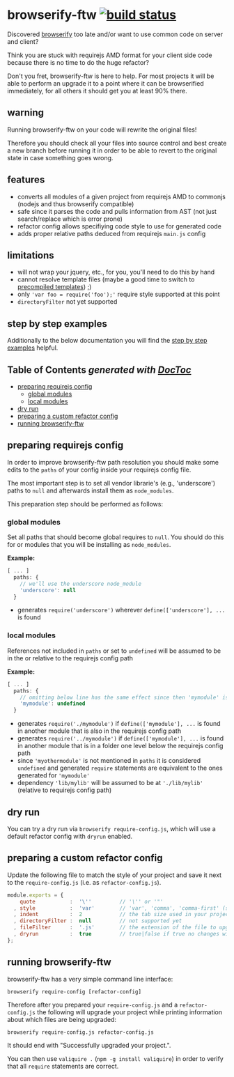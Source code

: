 # browserify-ftw [![build status](https://secure.travis-ci.org/thlorenz/browserify-ftw.png)](http://travis-ci.org/thlorenz/browserify-ftw)

Discovered [browserify](https://github.com/substack/node-browserify) too late and/or want to use common code on server
and client?

Think you are stuck with requirejs AMD format for your client side code because there is no time to do the huge refactor?

Don't you fret, browserify-ftw is here to help. For most projects it will be able to perform an upgrade it to a point
where it can be browserified immediately, for all others it should get you at least 90% there.

## warning

Running browserify-ftw on your code will rewrite the original files!

Therefore you should check all your files into source control and best create a new branch before running it in order to be able to revert to the original state in case something goes wrong.

## features

- converts all modules of a given project from requirejs AMD to commonjs (nodejs and thus browserify compatible)
- safe since it parses the code and pulls information from AST (not just search/replace which is error prone)
- refactor config allows specifiying code style to use for generated code
- adds proper relative paths deduced from requirejs `main.js` config

## limitations

- will not wrap your jquery, etc., for you, you'll need to do this by hand
- cannot resolve template files (maybe a good time to switch to [precompiled
  templates](https://github.com/wycats/handlebars.js/#precompiling-templates)) ;)
- only `'var foo = require('foo');'` require style supported at this point
- `directoryFilter` not yet supported

## step by step examples

Additionally to the below documentation you will find the [step by step
examples](https://github.com/thlorenz/browserify-ftw/tree/master/examples) helpful.

## **Table of Contents**  *generated with [DocToc](http://doctoc.herokuapp.com/)*

- [preparing requirejs config](#preparing-requirejs-config)
  - [global modules](#global-modules)
  - [local modules](#local-modules)
- [dry run](#dry-run)
- [preparing a custom refactor config](#preparing-a-custom-refactor-config)
- [running browserify-ftw](#running-browserify-ftw)


## preparing requirejs config

In order to improve browserify-ftw path resolution you should make some edits to the `paths` of your config inside your
requirejs config file.

The most important step is to set all vendor librarie's (e.g., 'underscore') paths to `null` and afterwards install them
as `node_modules`.

This preparation step should be performed as follows:

### global modules

Set all paths that should become global requires to `null`. You should do this for or modules that you will be
installing as `node_modules`.

**Example:**

```js
[ ... ]
  paths: {
    // we'll use the underscore node_module
    'underscore': null
  }
``` 

- generates `require('underscore')` wherever `define(['underscore'], ...` is found

### local modules

References not included in `paths` or set to `undefined` will be assumed to be in the or relative to the requirejs config path

**Example:**

```js
[ ... ]
  paths: {
    // omitting below line has the same effect since then 'mymodule' is undefined as well
    'mymodule': undefined
  }
``` 

- generates `require('./mymodule')` if `define(['mymodule'], ...` is found in another module that is also in the
  requirejs config path
- generates `require('../mymodule')` if `define(['mymodule'], ...` is found in another module that is in a folder one
  level below the requirejs config path
- since `'myothermodule'` is not mentioned in `paths` it is considered `undefined` and generated `require` statements
  are equivalent to the ones generated for `'mymodule'`
- dependency `'lib/mylib'` will be assumed to be at `'./lib/mylib'` (relative to requirejs config path)

## dry run

You can try a dry run via `browserify require-config.js`, which will use a default refactor config with
`dryrun` enabled.

## preparing a custom refactor config

Update the following file to match the style of your project and save it next to the `require-config.js` (i.e. as
`refactor-config.js`).

```js
module.exports = {
    quote           :  '\''         // '\'' or '"'
  , style           :  'var'        // 'var', 'comma', 'comma-first' (so far only var is supported)
  , indent          :  2            // the tab size used in your project
  , directoryFilter :  null         // not supported yet
  , fileFilter      :  '.js'        // the extension of the file to upgrade
  , dryrun          :  true         // true|false if true no changes will be written to upgraded files
};
```

## running browserify-ftw

browserify-ftw has a very simple command line interface:

    browserify require-config [refactor-config]

Therefore after you prepared your `require-config.js` and a `refactor-config.js` the following will upgrade your project
while printing information about which files are being upgraded:

    browserify require-config.js refactor-config.js

It should end with "Successfully upgraded your project.".

You can then use `valiquire .` (`npm -g install valiquire`) in order to verify that all `require` statements are correct.

